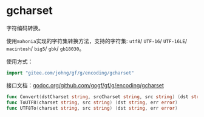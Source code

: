 
# gcharset

字符编码转换。

使用`mahonia`实现的字符集转换方法，支持的字符集: 
`utf8`/
`UTF-16`/
`UTF-16LE`/
`macintosh`/
`big5`/
`gbk`/
`gb18030`。

使用方式：
```go
import "gitee.com/johng/gf/g/encoding/gcharset"
```
接口文档：[godoc.org/github.com/gogf/gf/g/encoding/gcharset](https://godoc.org/github.com/gogf/gf/g/encoding/gcharset)
```go
func Convert(dstCharset string, srcCharset string, src string) (dst string, err error)
func ToUTF8(charset string, src string) (dst string, err error)
func UTF8To(charset string, src string) (dst string, err error)
```